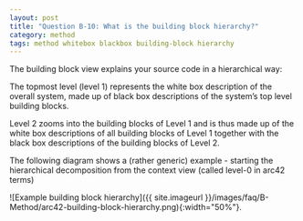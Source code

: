 ```yaml
---
layout: post
title: "Question B-10: What is the building block hierarchy?"
category: method
tags: method whitebox blackbox building-block hierarchy
---
```


The building block view explains your source code in a hierarchical way:

The topmost level (level 1) represents the white box description of the overall
system, made up of black box descriptions of the system’s top level building blocks.

Level 2 zooms into the building blocks of Level 1 and is thus made up of the white box descriptions of all building blocks of Level 1 together with the black box descriptions of the building blocks of Level 2.

The following diagram shows a (rather generic) example - starting the hierarchical
decomposition from the context view (called level-0 in arc42 terms)

![Example building block hierarchy]({{ site.imageurl }}/images/faq/B-Method/arc42-building-block-hierarchy.png){:width="50%"}.
